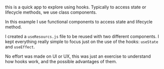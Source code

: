 this is a quick app to explore using hooks.  Typically to access state or lifecycle methods, we use class components.

In this example I use functional components to access state and lifecycle method.

I created a `useResourcs.js` file to be reused with two different components.  I kept everything really simple to focus just on the use of the hooks: `useState` and `useEffect`.

No effort was made on UI or UX, this was just an exercise to understand how hooks work, and the possible advantages of them.
